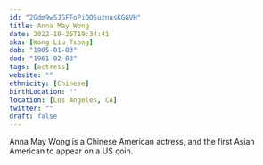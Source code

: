 ```yaml
---
id: "2Gdm9wSJGFFoPiOOSuznusKGGVH"
title: Anna May Wong
date: 2022-10-25T19:34:41
aka: [Wong Liu Tsong]
dob: "1905-01-03"
dod: "1961-02-03"
tags: [actress]
website: ""
ethnicity: [Chinese]
birthLocation: ""
location: [Los Angeles, CA]
twitter: ""
draft: false
---
```


Anna May Wong is a Chinese American actress, and the first Asian American to
appear on a US coin.
